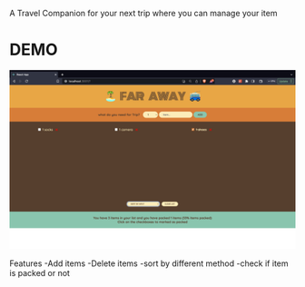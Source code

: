 A Travel Companion for your next trip where you can manage your item

<h1>DEMO</h1>


<img src="./public/Screenshot 2023-08-19 at 6.42.02 PM.png" />



Features
-Add items
-Delete items
-sort by different method
-check if item is packed or not

